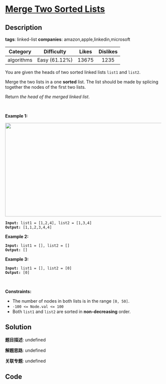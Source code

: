 # [Merge Two Sorted Lists](https://leetcode.com/problems/merge-two-sorted-lists/description/)

## Description

**tags**: linked-list
**companies**: amazon,apple,linkedin,microsoft

| Category | Difficulty | Likes | Dislikes |
| :------: | :--------: | :---: | :------: |
| algorithms | Easy (61.12%) | 13675 | 1235 |

<p>You are given the heads of two sorted linked lists <code>list1</code> and <code>list2</code>.</p>

<p>Merge the two lists in a one <strong>sorted</strong> list. The list should be made by splicing together the nodes of the first two lists.</p>

<p>Return <em>the head of the merged linked list</em>.</p>

<p>&nbsp;</p>
<p><strong>Example 1:</strong></p>
<img alt="" src="https://assets.leetcode.com/uploads/2020/10/03/merge_ex1.jpg" style="width: 662px; height: 302px;" />
<pre><code><strong>Input:</strong> list1 = [1,2,4], list2 = [1,3,4]
<strong>Output:</strong> [1,1,2,3,4,4]</code></pre>

<p><strong>Example 2:</strong></p>

<pre><code><strong>Input:</strong> list1 = [], list2 = []
<strong>Output:</strong> []</code></pre>

<p><strong>Example 3:</strong></p>

<pre><code><strong>Input:</strong> list1 = [], list2 = [0]
<strong>Output:</strong> [0]</code></pre>

<p>&nbsp;</p>
<p><strong>Constraints:</strong></p>

<ul>
	<li>The number of nodes in both lists is in the range <code>[0, 50]</code>.</li>
	<li><code>-100 &lt;= Node.val &lt;= 100</code></li>
	<li>Both <code>list1</code> and <code>list2</code> are sorted in <strong>non-decreasing</strong> order.</li>
</ul>



## Solution

**题目描述**: undefined

**解题思路**: undefined

**关联专题**: undefined

## Code